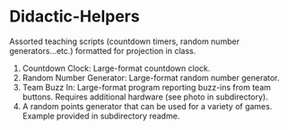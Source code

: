# Didactic-Helpers
Assorted teaching scripts (countdown timers, random number generators...etc.) formatted for projection in class.

1. Countdown Clock: Large-format countdown clock.
2. Random Number Generator: Large-format random number generator.
3. Team Buzz In: Large-format program reporting buzz-ins from team buttons. Requires additional hardware (see photo in subdirectory).
4. A random points generator that can be used for a variety of games. Example provided in subdirectory readme.
